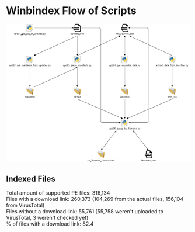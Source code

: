 # Winbindex Flow of Scripts

![winbindex-scripts-flow.png](winbindex-scripts-flow.png)

## Indexed Files

<!--FileStats-->
Total amount of supported PE files: 316,134  
Files with a download link: 260,373 (104,269 from the actual files, 156,104 from VirusTotal)  
Files without a download link: 55,761 (55,758 weren't uploaded to VirusTotal, 3 weren't checked yet)  
% of files with a download link: 82.4  
<!--/FileStats-->
